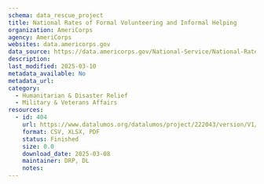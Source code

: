 ```yaml
---
schema: data_rescue_project 
title: National Rates of Formal Volunteering and Informal Helping
organization: AmeriCorps
agency: AmeriCorps
websites: data.americorps.gov
data_source: https://data.americorps.gov/National-Service/National-Rates-of-Formal-Volunteering-and-Informal/g8ar-dei2
description: 
last_modified: 2025-03-10
metadata_available: No
metadata_url: 
category:
  - Humanitarian & Disaster Relief 
  - Military & Veterans Affairs 
resources:
  - id: 404
    url: https://www.datalumos.org/datalumos/project/222043/version/V1/view
    format: CSV, XLSX, PDF
    status: Finished
    size: 0.0
    download_date: 2025-03-08
    maintainer: DRP, DL
    notes: 
---
```

